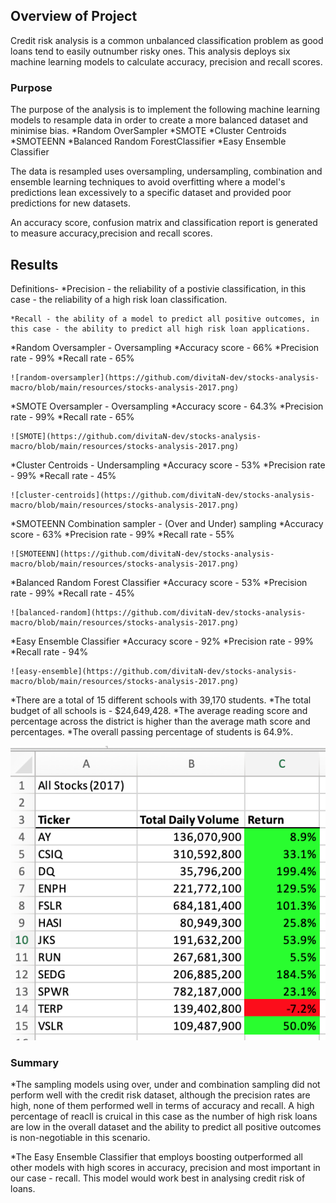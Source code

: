 ## Overview of Project

Credit risk analysis is a common unbalanced classification problem as good loans tend to easily outnumber risky ones. This analysis deploys six machine learning models to calculate accuracy, precision and recall scores.

### Purpose

The purpose of the analysis is to implement the following machine learning models to resample data in order to create a more balanced dataset and minimise bias. 
    *Random OverSampler
    *SMOTE
    *Cluster Centroids
    *SMOTEENN
    *Balanced Random ForestClassifier
    *Easy Ensemble Classifier
    
The data is resampled uses oversampling, undersampling, combination and ensemble learning techniques to avoid overfitting where a model's predictions lean excessively to a specific dataset and provided poor predictions for new datasets.

An accuracy score, confusion matrix and classification report is generated to measure accuracy,precision and recall scores.

## Results

Definitions-
    *Precision - the reliability of a postivie classification, in this case - the reliability of a high risk loan classification.

    *Recall - the ability of a model to predict all positive outcomes, in this case - the ability to predict all high risk loan applications.

*Random Oversampler - Oversampling
    *Accuracy score - 66%
    *Precision rate - 99%
    *Recall rate - 65%

    ![random-oversampler](https://github.com/divitaN-dev/stocks-analysis-macro/blob/main/resources/stocks-analysis-2017.png)

*SMOTE Oversampler - Oversampling
    *Accuracy score - 64.3%
    *Precision rate - 99%
    *Recall rate - 65%

    ![SMOTE](https://github.com/divitaN-dev/stocks-analysis-macro/blob/main/resources/stocks-analysis-2017.png)

*Cluster Centroids - Undersampling
    *Accuracy score - 53%
    *Precision rate - 99%
    *Recall rate - 45%

    ![cluster-centroids](https://github.com/divitaN-dev/stocks-analysis-macro/blob/main/resources/stocks-analysis-2017.png)

*SMOTEENN Combination sampler - (Over and Under) sampling
    *Accuracy score - 63%
    *Precision rate - 99%
    *Recall rate - 55%

    ![SMOTEENN](https://github.com/divitaN-dev/stocks-analysis-macro/blob/main/resources/stocks-analysis-2017.png)

*Balanced Random Forest Classifier 
    *Accuracy score - 53%
    *Precision rate - 99%
    *Recall rate - 45%

    ![balanced-random](https://github.com/divitaN-dev/stocks-analysis-macro/blob/main/resources/stocks-analysis-2017.png)

*Easy Ensemble Classifier
    *Accuracy score - 92%
    *Precision rate - 99%
    *Recall rate - 94%

    ![easy-ensemble](https://github.com/divitaN-dev/stocks-analysis-macro/blob/main/resources/stocks-analysis-2017.png)


*There are a total of 15 different schools with 39,170 students.
*The total budget of all schools is - $24,649,428.
*The average reading score and percentage across the district is higher than the average math score and percentages.
*The overall passing percentage of students is 64.9%.

![district-summary](https://github.com/divitaN-dev/stocks-analysis-macro/blob/main/resources/stocks-analysis-2017.png)


### Summary

*The sampling models using over, under and combination sampling did not perform well with the credit risk dataset, although the precision rates are high, none of them performed well in terms of accuracy and recall. A high percentage of reacll is cruical in this case as the number of high risk loans are low in the overall dataset and the ability to predict all positive outcomes is non-negotiable in this scenario.

*The Easy Ensemble Classifier that employs boosting outperformed all other models with high scores in accuracy, precision and most important in our case - recall. This model would work best in analysing credit risk of loans. 